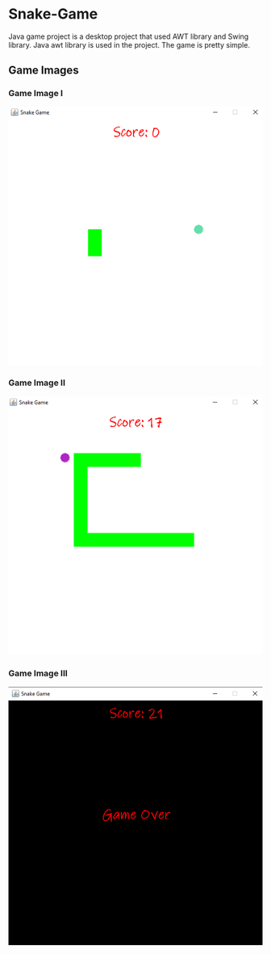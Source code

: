 # Snake-Game

 Java game project is a desktop project that used AWT library and Swing library. Java awt library is used in the project.
The game is pretty simple. 

## Game Images

### Game Image I

![](https://github.com/beyzayuksell/Snake-Game/blob/main/Application-Images/snakegame1.png)

### Game Image II

![](https://github.com/beyzayuksell/Snake-Game/blob/main/Application-Images/snakegame2.png)

### Game Image III

![](https://github.com/beyzayuksell/Snake-Game/blob/main/Application-Images/snakegame3.png)
